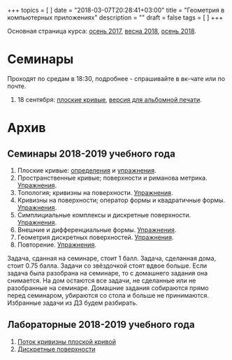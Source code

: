 +++
topics = [
]
date = "2018-03-07T20:28:41+03:00"
title = "Геометрия в компьютерных приложениях"
description = ""
draft = false
tags = [
]
+++

Основная страница курса: [осень 2017](https://nvbogachev.netlify.com/teaching/gcs17os/), [весна 2018](https://nvbogachev.netlify.com/teaching/gcs18ve/), [осень 2018](https://nvbogachev.netlify.com/teaching/gcs18f/).


# Семинары
Проходят по средам в 18:30, подробнее - спрашивайте в вк-чате или по почте.
1. 18 сентября: [плоские кривые](2019-fall/1.pdf), [версия для альбомной печати](2019-fall/1-double.pdf).



# Архив
## Семинары 2018-2019 учебного года
1. Плоские кривые: [определения](2018-fall/1-definitions.pdf) и [упражнения](2018-fall/1-exercises.pdf).
2. Пространственные кривые; поверхности и риманова метрика. [Упражнения](2018-fall/2-exercises.pdf).
2. Топология; кривизны на поверхности. [Упражнения](2018-fall/3-exercises.pdf).
2. Кривизны на поверхности; оператор формы и квадратичные формы. [Упражнения](2018-fall/4.pdf).
2. Симплициальные комплексы и дискретные поверхности. [Упражнения](2018-fall/5.pdf).
2. Внешние и дифференциальные формы. [Упражнения](2018-fall/6.pdf).
2. Геометрия дискретных поверхностей. [Упражнения](2018-fall/7.pdf).
2. Повторение. [Упражнения](2018-fall/8.pdf).


Задача, сданная на семинаре, стоит 1 балл. Задача, сделанная дома, стоит 0.75 балла. Задачи со звёздочкой стоят вдвое больше. Если задача была разобрана на семинаре, то с домашнего задания она снимается.
На дом остаются все задачи, не сделанные или не разобранные на семинаре. Домашние задания собираются прямо перед семинаром, убираются со стола и больше не принимаются. Избранные задачи из ДЗ будем разбирать.

## Лабораторные 2018-2019 учебного года
1. [Поток кривизны плоской кривой](https://share.cocalc.com/share/26cbe64f-ec14-4685-925f-67f6b606b0ff/practice/curvature-flow/Задание.md?viewer=share)
2. [Дискретные поверхности](https://repl.it/classroom/invite/1RBjDoe)
